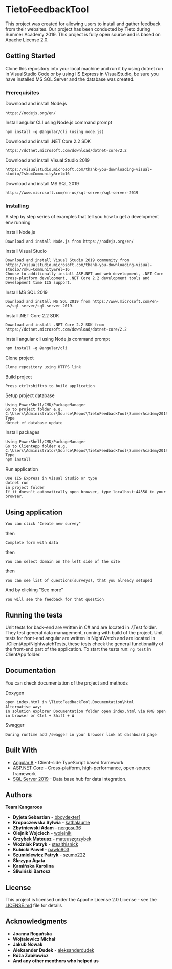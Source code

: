 # TietoFeedbackTool

This project was created for allowing users to install and gather feedback from their websites. Our project has been conducted by Tieto during Summer Academy 2019.
This project is fully open source and is based on Apache License 2.0.

## Getting Started

Clone this repository into your local machine and run it by using dotnet run in VisualStudio Code or by using IIS Express in VisualStudio, be sure you have installed MS SQL Server and the database was created.

### Prerequisites

Download and install Node.js
```
https://nodejs.org/en/
```

Install angular CLI using Node.js command prompt
```
npm install -g @angular/cli (using node.js)
```

Download and install .NET Core 2.2 SDK
```
https://dotnet.microsoft.com/download/dotnet-core/2.2
```

Download and install Visual Studio 2019
```
https://visualstudio.microsoft.com/thank-you-downloading-visual-studio/?sku=Community&rel=16
```

Download and install MS SQL 2019
```
https://www.microsoft.com/en-us/sql-server/sql-server-2019
```
### Installing

A step by step series of examples that tell you how to get a development env running

Install Node.js

```
Download and install Node.js from https://nodejs.org/en/
```

Install Visual Studio

```
Download and install Visual Studio 2019 community from https://visualstudio.microsoft.com/thank-you-downloading-visual-studio/?sku=Community&rel=16
Choose to additionally install ASP.NET and web development, .NET Core cross-platform development, .NET Core 2.2 development tools and Development time IIS support.
```

Install MS SQL 2019

```
Download and install MS SQL 2019 from https://www.microsoft.com/en-us/sql-server/sql-server-2019.
```

Install .NET Core 2.2 SDK
```
Download and install .NET Core 2.2 SDK from https://dotnet.microsoft.com/download/dotnet-core/2.2
```

Install angular cli using Node.js command prompt
```
npm install -g @angular/cli
```

Clone project
```
Clone repository using HTTPS link
```

Build project
```
Press ctrl+shift+b to build application
```

Setup project database
```
Using PowerShell/CMD/PackageManager
Go to project folder e.g. C:\Users\Administrator\Source\Repos\TietoFeedbackTool\SummerAcademy2019\TietoFeedbackTool\TietoFeedbackTool
Type
dotnet ef database update
```

Install packages
```
Using PowerShell/CMD/PackageManager
Go to ClientApp folder e.g. C:\Users\Administrator\Source\Repos\TietoFeedbackTool\SummerAcademy2019\TietoFeedbackTool\TietoFeedbackTool\ClientApp
Type
npm install
```

Run application
```
Use IIS Express in Visual Studio or type
dotnet run
in project folder
If it doesn't automatically open browser, type localhost:44350 in your browser.
```


## Using application
```
You can click "Create new survey"
```
then
```
Complete form with data
```
then
```
You can select domain on the left side of the site
```
then
```
You can see list of questions(surveys), that you already setuped
```
And by clicking "See more"
```
You will see the feedback for that question
```

## Running the tests

Unit tests for back-end are written in C# and are located in .\Test folder. They test general data management, running with build of the project.
Unit tests for front-end angular are written in NightWatch and are located in .\ClientApp\NightwatchTests, these tests check the general functionality of the front-end part of the application.
To start the tests run:
```ng test```
in ClientApp folder.

## Documentation

You can check documentation of the project and methods

Doxygen
```
open index.html in \TietoFeedbackTool.Documentation\html
Alternative way:
In solution explorer Documentation folder open index.html via RMB open in browser or Ctrl + Shift + W
```

Swagger
```
During runtime add /swagger in your browser link at dashboard page
```

## Built With
* [Angular 8](https://angular.io/docs) -  Client-side TypeScript based framework
* [ASP.NET Core](https://docs.microsoft.com/en-us/aspnet/core/getting-started/?view=aspnetcore-2.2&tabs=windows) - Cross-platform, high-performance, open-source framework
* [SQL Server 2019](https://www.microsoft.com/en-us/sql-server/sql-server-2019) -  Data base hub for data integration.
## Authors
**Team Kangaroos**
* **Dyjeta Sebastian** - [bboydexter1](https://github.com/bboydexter1)
* **Kropaczewska Sylwia** - [kathalaume](https://github.com/kathalaume)
* **Zbytniewski Adam** - [nergosu36](https://github.com/nergosu36)
* **Olejnik Wojciech** - [wolejnik](https://github.com/wolejnik)
* **Grzybek Mateusz** - [mateuszgrzybek](https://github.com/mateuszgrzybek)
* **Woźniak Patryk** - [stealthisnick](https://github.com/StealThisNick)
* **Kubicki Paweł** - [pawlo903](https://github.com/pawlo903)
* **Szumielewicz Patryk** - [szumo222](https://github.com/szumo222)
* **Skrzypa Agata**
* **Kamińska Karolina**
* **Śliwiński Bartosz**
## License
This project is licensed under the Apache License 2.0  License - see the [LICENSE.md](LICENSE.md) file for details
## Acknowledgments
* **Joanna Rogańska**
* **Wojtalewicz Michał**
* **Jakub Nowak**
* **Aleksander Dudek** - [aleksanderdudek](https://github.com/AleksanderDudek)
* **Róża Żabiłowicz**
* **And any other menthors who helped us**
